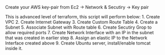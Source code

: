 Create your AWS key-pair from Ec2 -> Network & Secutiry -> Key pair

This is advanced level of terraform, this script will perform below:
     1. Create VPC
     2. Create Internet Gateway
     3. Create Custom Route Table
     4. Create a Subnet
     5. Associate Subnet with Route table
     6. Create Secutiry Grop to allow required ports
     7. Create Network Interface with an IP in the subnet that was created in earlier step
     8. Assign an elastic IP to the Network Interface created above
     9. Create Ubuntu server, install/enable tomcat inside it.
